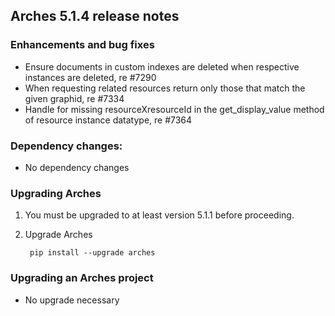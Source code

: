 Arches 5.1.4 release notes
--------------------------


### Enhancements and bug fixes
- Ensure documents in custom indexes are deleted when respective instances are deleted, re #7290
- When requesting related resources return only those that match the given graphid, re #7334
- Handle for missing resourceXresourceId in the get_display_value method of resource instance datatype, re #7364

### Dependency changes:

- No dependency changes


### Upgrading Arches

1. You must be upgraded to at least version 5.1.1 before proceeding.

2. Upgrade Arches

        pip install --upgrade arches


### Upgrading an Arches project

- No upgrade necessary
